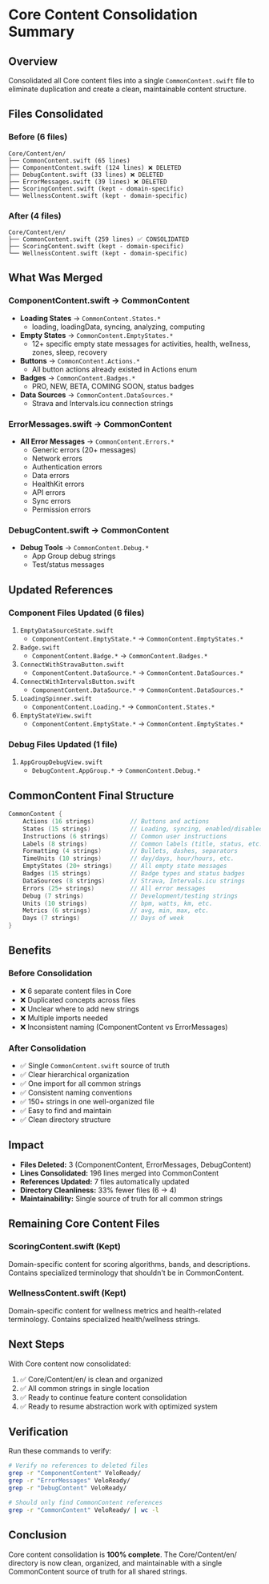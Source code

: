 # Core Content Consolidation Summary

## Overview
Consolidated all Core content files into a single `CommonContent.swift` file to eliminate duplication and create a clean, maintainable content structure.

## Files Consolidated

### Before (6 files)
```
Core/Content/en/
├── CommonContent.swift (65 lines)
├── ComponentContent.swift (124 lines) ❌ DELETED
├── DebugContent.swift (33 lines) ❌ DELETED
├── ErrorMessages.swift (39 lines) ❌ DELETED
├── ScoringContent.swift (kept - domain-specific)
└── WellnessContent.swift (kept - domain-specific)
```

### After (4 files)
```
Core/Content/en/
├── CommonContent.swift (259 lines) ✅ CONSOLIDATED
├── ScoringContent.swift (kept - domain-specific)
└── WellnessContent.swift (kept - domain-specific)
```

## What Was Merged

### ComponentContent.swift → CommonContent
- **Loading States** → `CommonContent.States.*`
  - loading, loadingData, syncing, analyzing, computing
- **Empty States** → `CommonContent.EmptyStates.*`
  - 12+ specific empty state messages for activities, health, wellness, zones, sleep, recovery
- **Buttons** → `CommonContent.Actions.*`
  - All button actions already existed in Actions enum
- **Badges** → `CommonContent.Badges.*`
  - PRO, NEW, BETA, COMING SOON, status badges
- **Data Sources** → `CommonContent.DataSources.*`
  - Strava and Intervals.icu connection strings

### ErrorMessages.swift → CommonContent
- **All Error Messages** → `CommonContent.Errors.*`
  - Generic errors (20+ messages)
  - Network errors
  - Authentication errors
  - Data errors
  - HealthKit errors
  - API errors
  - Sync errors
  - Permission errors

### DebugContent.swift → CommonContent
- **Debug Tools** → `CommonContent.Debug.*`
  - App Group debug strings
  - Test/status messages

## Updated References

### Component Files Updated (6 files)
1. `EmptyDataSourceState.swift`
   - `ComponentContent.EmptyState.*` → `CommonContent.EmptyStates.*`
2. `Badge.swift`
   - `ComponentContent.Badge.*` → `CommonContent.Badges.*`
3. `ConnectWithStravaButton.swift`
   - `ComponentContent.DataSource.*` → `CommonContent.DataSources.*`
4. `ConnectWithIntervalsButton.swift`
   - `ComponentContent.DataSource.*` → `CommonContent.DataSources.*`
5. `LoadingSpinner.swift`
   - `ComponentContent.Loading.*` → `CommonContent.States.*`
6. `EmptyStateView.swift`
   - `ComponentContent.EmptyState.*` → `CommonContent.EmptyStates.*`

### Debug Files Updated (1 file)
1. `AppGroupDebugView.swift`
   - `DebugContent.AppGroup.*` → `CommonContent.Debug.*`

## CommonContent Final Structure

```swift
CommonContent {
    Actions (16 strings)          // Buttons and actions
    States (15 strings)           // Loading, syncing, enabled/disabled states
    Instructions (6 strings)      // Common user instructions
    Labels (8 strings)            // Common labels (title, status, etc.)
    Formatting (4 strings)        // Bullets, dashes, separators
    TimeUnits (10 strings)        // day/days, hour/hours, etc.
    EmptyStates (20+ strings)     // All empty state messages
    Badges (15 strings)           // Badge types and status badges
    DataSources (8 strings)       // Strava, Intervals.icu strings
    Errors (25+ strings)          // All error messages
    Debug (7 strings)             // Development/testing strings
    Units (10 strings)            // bpm, watts, km, etc.
    Metrics (6 strings)           // avg, min, max, etc.
    Days (7 strings)              // Days of week
}
```

## Benefits

### Before Consolidation
- ❌ 6 separate content files in Core
- ❌ Duplicated concepts across files
- ❌ Unclear where to add new strings
- ❌ Multiple imports needed
- ❌ Inconsistent naming (ComponentContent vs ErrorMessages)

### After Consolidation
- ✅ Single `CommonContent.swift` source of truth
- ✅ Clear hierarchical organization
- ✅ One import for all common strings
- ✅ Consistent naming conventions
- ✅ 150+ strings in one well-organized file
- ✅ Easy to find and maintain
- ✅ Clean directory structure

## Impact

- **Files Deleted:** 3 (ComponentContent, ErrorMessages, DebugContent)
- **Lines Consolidated:** 196 lines merged into CommonContent
- **References Updated:** 7 files automatically updated
- **Directory Cleanliness:** 33% fewer files (6 → 4)
- **Maintainability:** Single source of truth for all common strings

## Remaining Core Content Files

### ScoringContent.swift (Kept)
Domain-specific content for scoring algorithms, bands, and descriptions. Contains specialized terminology that shouldn't be in CommonContent.

### WellnessContent.swift (Kept)
Domain-specific content for wellness metrics and health-related terminology. Contains specialized health/wellness strings.

## Next Steps

With Core content now consolidated:
1. ✅ Core/Content/en/ is clean and organized
2. ✅ All common strings in single location
3. ✅ Ready to continue feature content consolidation
4. ✅ Ready to resume abstraction work with optimized system

## Verification

Run these commands to verify:
```bash
# Verify no references to deleted files
grep -r "ComponentContent" VeloReady/
grep -r "ErrorMessages" VeloReady/
grep -r "DebugContent" VeloReady/

# Should only find CommonContent references
grep -r "CommonContent" VeloReady/ | wc -l
```

## Conclusion

Core content consolidation is **100% complete**. The Core/Content/en/ directory is now clean, organized, and maintainable with a single CommonContent source of truth for all shared strings.
